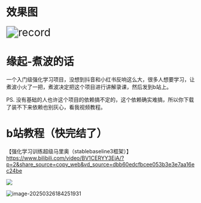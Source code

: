# 效果图

<img src="https://raw.githubusercontent.com/jusway/RL_SuperMario/refs/heads/main/readme_file/record.gif" alt="record" style="zoom: 200%;" />

# 缘起-煮波的话

一个入门级强化学习项目，没想到抖音和小红书反响这么大，很多人想要学习，让煮波小火了一把，煮波决定把这个项目进行讲解录课，然后发到b站上。

PS.  没有基础的人也许这个项目的依赖搞不定的，这个依赖确实难搞，所以你下载了装不下来依赖也别灰心，看我视频教程。

# b站教程（快完结了）

【强化学习训练超级马里奥（stablebaseline3框架）】 https://www.bilibili.com/video/BV1CERYY3EjA/?p=2&share_source=copy_web&vd_source=dbb60edcfbcee053b3e3e7aa16ec24be

![](https://github.com/jusway/RL_SuperMario/blob/main/readme_file/%E8%AF%BE%E7%A8%8B%E5%89%8D%E7%BD%AE%E7%9F%A5%E8%AF%86.png?raw=true)

![image-20250326184251931](https://github.com/jusway/RL_SuperMario/blob/main/readme_file/%E8%A7%86%E9%A2%91%E9%80%89%E9%9B%86.png?raw=true)

